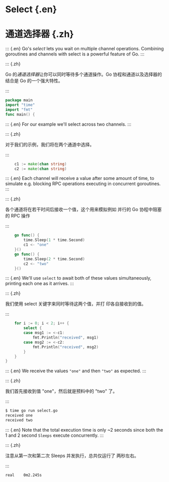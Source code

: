 
# Select {.en}

# 通道选择器 {.zh}

::: {.en}
Go's _select_ lets you wait on multiple channel
operations. Combining goroutines and channels with
select is a powerful feature of Go.
:::

::: {.zh}

Go 的*通道选择器*让你可以同时等待多个通道操作。Go 协程和通道以及选择器的结合是 Go 的一个强大特性。

:::

```go
package main
import "time"
import "fmt"
func main() {
```

::: {.en}
For our example we'll select across two channels.
:::

::: {.zh}

对于我们的示例，我们将在两个通道中选择。

:::

```go
	c1 := make(chan string)
	c2 := make(chan string)
```

::: {.en}
Each channel will receive a value after some amount
of time, to simulate e.g. blocking RPC operations
executing in concurrent goroutines.
:::

::: {.zh}

各个通道将在若干时间后接收一个值，这个用来模拟例如 并行的 Go 协程中阻塞的 RPC 操作

:::

```go
	go func() {
		time.Sleep(1 * time.Second)
		c1 <- "one"
	}()
	go func() {
		time.Sleep(2 * time.Second)
		c2 <- "two"
	}()
```

::: {.en}
We'll use `select` to await both of these values
simultaneously, printing each one as it arrives.
:::

::: {.zh}

我们使用 select 关键字来同时等待这两个值，并打 印各自接收到的值。

:::

```go
	for i := 0; i < 2; i++ {
		select {
		case msg1 := <-c1:
			fmt.Println("received", msg1)
		case msg2 := <-c2:
			fmt.Println("received", msg2)
		}
	}
}
```

::: {.en}
We receive the values `"one"` and then `"two"` as
expected.
:::

::: {.zh}

我们首先接收到值 "one"，然后就是预料中的 "two" 了。

:::

```bash
$ time go run select.go 
received one
received two
```

::: {.en}
Note that the total execution time is only ~2 seconds
since both the 1 and 2 second `Sleeps` execute
concurrently.
:::

::: {.zh}

注意从第一次和第二次 Sleeps 并发执行，总共仅运行了 两秒左右。

:::

```bash
real	0m2.245s
```
